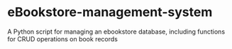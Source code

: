 # eBookstore-management-system
A Python script for managing an ebookstore database, including functions for CRUD operations on book records
